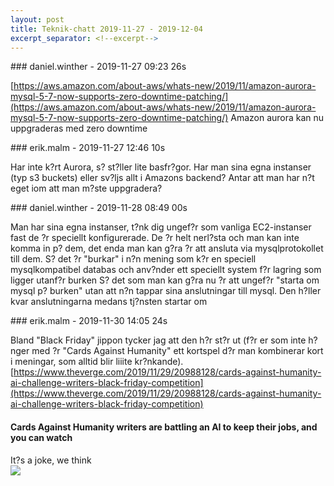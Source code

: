 ```yaml
---
layout: post
title: Teknik-chatt 2019-11-27 - 2019-12-04
excerpt_separator: <!--excerpt-->
---
```

<section class="message" markdown="1">
### daniel.winther - 2019-11-27 09:23 26s

[https://aws.amazon.com/about-aws/whats-new/2019/11/amazon-aurora-mysql-5-7-now-supports-zero-downtime-patching/](https://aws.amazon.com/about-aws/whats-new/2019/11/amazon-aurora-mysql-5-7-now-supports-zero-downtime-patching/)
Amazon aurora kan nu uppgraderas med zero downtime
</section>
<section class="message" markdown="1">
### erik.malm - 2019-11-27 12:46 10s

Har inte k?rt Aurora, s? st?ller lite basfr?gor. Har man sina egna instanser (typ s3 buckets) eller sv?ljs allt i Amazons backend?
Antar att man har n?t eget iom att man m?ste uppgradera?
</section>
<section class="message" markdown="1">
### daniel.winther - 2019-11-28 08:49 00s

Man har sina egna instanser, t?nk dig ungef?r som vanliga EC2-instanser fast de ?r speciellt konfigurerade. De ?r helt nerl?sta och man kan inte komma in p? dem, det enda man kan g?ra ?r att ansluta via mysqlprotokollet till dem. S? det ?r "burkar" i n?n mening som k?r en speciell mysqlkompatibel databas och anv?nder ett speciellt system f?r lagring som ligger utanf?r burken
S? det som man kan g?ra nu ?r att ungef?r "starta om mysql p? burken" utan att n?n tappar sina anslutningar till mysql. Den h?ller kvar anslutningarna medans tj?nsten startar om
</section>
<section class="message" markdown="1">
### erik.malm - 2019-11-30 14:05 24s

Bland "Black Friday" jippon tycker jag att den h?r st?r ut (f?r er som inte h?nger med ?r "Cards Against Humanity" ett kortspel d?r man kombinerar kort i meningar, som alltid blir liiite kr?nkande).
[https://www.theverge.com/2019/11/29/20988128/cards-against-humanity-ai-challenge-writers-black-friday-competition](https://www.theverge.com/2019/11/29/20988128/cards-against-humanity-ai-challenge-writers-black-friday-competition)

<div class="attachment"><h4>Cards Against Humanity writers are battling an AI to keep their jobs, and you can watch</h4><div class="text">It?s a joke, we think</div>
<a href="https://www.theverge.com/2019/11/29/20988128/cards-against-humanity-ai-challenge-writers-black-friday-competition"><img src="https://cdn.vox-cdn.com/thumbor/whe1zYDfc_4GOZuZGVQKZahHsOY=/0x0:1160x607/fit-in/1200x630/cdn.vox-cdn.com/uploads/chorus_asset/file/19417777/Screen_Shot_2019_11_29_at_10.36.01_AM.png" fallback="Cards Against Humanity writers are battling an AI to keep their jobs, and you can watch"/></a></div>
    

<!--excerpt-->
</section>